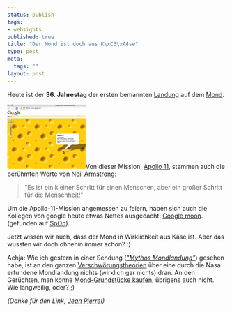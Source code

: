 ```yaml
--- 
status: publish
tags: 
- websights
published: true
title: "Der Mond ist doch aus K\xC3\xA4se"
type: post
meta: 
  tags: ""
layout: post
---
```

Heute ist der <strong>36. Jahrestag</strong> der ersten bemannten <a href="http://de.wikipedia.org/wiki/Mondlandung">Landung</a> auf dem <a href="http://de.wikipedia.org/wiki/Mond">Mond</a>.

<a href="http://www.spiegel.de/wissenschaft/weltraum/0,1518,grossbild-495665-365927,00.html"><img src='/media/wp/050720mondkaese.jpg' alt='Der Mond ist aus Käse' class="alignright border" /></a>Von dieser Mission, <a href="http://de.wikipedia.org/wiki/Apollo_11">Apollo 11</a>,  stammen auch die berühmten Worte von <a href="http://de.wikipedia.org/wiki/Neil_Armstrong">Neil Armstrong</a>:

<blockquote>"Es ist ein kleiner Schritt für einen Menschen, aber ein großer Schritt für die Menschheit!"</blockquote>

Um die Apollo-11-Mission angemessen zu feiern, haben sich auch die Kollegen von google heute etwas Nettes ausgedacht: <a href="http://moon.google.com">Google moon</a>. (gefunden auf <a href="http://www.spiegel.de/wissenschaft/weltraum/0,1518,365927,00.html">SpOn</a>).

Jetzt wissen wir auch, dass der Mond in Wirklichkeit aus Käse ist. Aber das wussten wir doch ohnehin immer schon? :)

Achja: Wie ich gestern in einer Sendung (<a href="http://imdb.com/title/tt0425571/"><em>"Mythos Mondlandung"</em></a>) gesehen habe, ist an den ganzen <a href="http://de.wikipedia.org/wiki/Mondlandungsl%C3%BCge">Verschwörungstheorien</a> über eine durch die Nasa erfundene Mondlandung nichts (wirklich gar nichts) dran. An den Gerüchten, man könne <a href="http://de.wikipedia.org/wiki/Mond#Eigentumsverh.C3.A4ltnisse">Mond-Grundstücke kaufen</a>, übrigens auch nicht. Wie langweilig, oder? ;)

<em>(Danke für den Link, <a href="http://blog.jeanpierre.de">Jean Pierre</a>!)</em>
